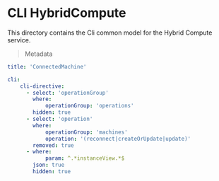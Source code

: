 # CLI HybridCompute

This directory contains the Cli common model for the Hybrid Compute service.

> Metadata
``` yaml
title: 'ConnectedMachine'

cli:
    cli-directive:
      - select: 'operationGroup'
        where:
            operationGroup: 'operations'
        hidden: true
      - select: 'operation'
        where:
            operationGroup: 'machines'
            operation: '(reconnect|createOrUpdate|update)'
        removed: true
      - where:
            param: ^.*instanceView.*$
        json: true
        hidden: true
```
